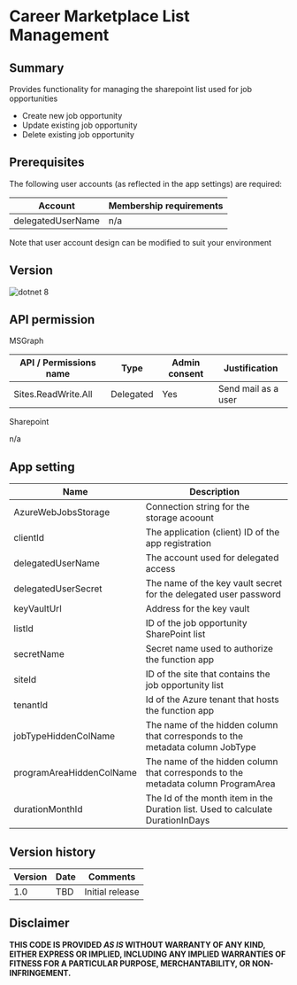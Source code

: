 # Career Marketplace List Management

## Summary

Provides functionality for managing the sharepoint list used for job opportunities
- Create new job opportunity
- Update existing job opportunity
- Delete existing job opportunity

## Prerequisites

The following user accounts (as reflected in the app settings) are required:

| Account           | Membership requirements                               |
| ----------------- | ----------------------------------------------------- |
| delegatedUserName | n/a                                                   |

Note that user account design can be modified to suit your environment

## Version 

![dotnet 8](https://img.shields.io/badge/net8.0-blue.svg)

## API permission

MSGraph

| API / Permissions name    | Type        | Admin consent | Justification                       |
| ------------------------- | ----------- | ------------- | ----------------------------------- |
| Sites.ReadWrite.All       | Delegated   | Yes           | Send mail as a user                 | 

Sharepoint

n/a

## App setting

| Name                     | Description                                                                       |
| ------------------------ | --------------------------------------------------------------------------------- |
| AzureWebJobsStorage      | Connection string for the storage acoount                                         |
| clientId                 | The application (client) ID of the app registration                               |
| delegatedUserName        | The account used for delegated access                                             |
| delegatedUserSecret      | The name of the key vault secret for the delegated user password                  |
| keyVaultUrl              | Address for the key vault                                                         |
| listId                   | ID of the job opportunity SharePoint list                                         |
| secretName               | Secret name used to authorize the function app                                    |
| siteId                   | ID of the site that contains the job opportunity list                             |
| tenantId                 | Id of the Azure tenant that hosts the function app                                |
| jobTypeHiddenColName     | The name of the hidden column that corresponds to the metadata column JobType     |
| programAreaHiddenColName | The name of the hidden column that corresponds to the metadata column ProgramArea |
| durationMonthId          | The Id of the month item in the Duration list. Used to calculate DurationInDays   |

## Version history

Version|Date|Comments
-------|----|--------
1.0|TBD|Initial release

## Disclaimer

**THIS CODE IS PROVIDED *AS IS* WITHOUT WARRANTY OF ANY KIND, EITHER EXPRESS OR IMPLIED, INCLUDING ANY IMPLIED WARRANTIES OF FITNESS FOR A PARTICULAR PURPOSE, MERCHANTABILITY, OR NON-INFRINGEMENT.**

